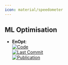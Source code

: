 ```yaml
---
icon: material/speedometer
---
```



## **ML Optimisation**
- **EnOpt**:   
	[![Code](https://img.shields.io/github/stars/durrantlab/EnOpt?style=for-the-badge&logo=github)](https://github.com/durrantlab/EnOpt)  
	[![Last Commit](https://img.shields.io/github/last-commit/durrantlab/EnOpt?style=for-the-badge&logo=github)](https://github.com/durrantlab/EnOpt)  
	[![Publication](https://img.shields.io/badge/Publication-Citations:0-blue?style=for-the-badge&logo=bookstack)](https://doi.org/10.1038/s41598-024-71699-3)  
